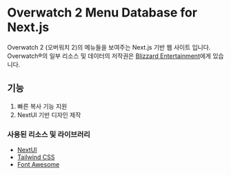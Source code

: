 # Overwatch 2 Menu Database for Next.js
Overwatch 2 (오버워치 2)의 메뉴들을 보여주는 Next.js 기반 웹 사이트 입니다. Overwatch®의 일부 리소스 및 데이터의 저작권은 [Blizzard Entertainment](https://blizzard.com)에게 있습니다.

## 기능
1. 빠른 복사 기능 지원
2. NextUI 기반 디자인 제작

### 사용된 리소스 및 라이브러리
* [NextUI](https://nextui.org)
* [Tailwind CSS](https://tailwindcss.com)
* [Font Awesome](https://fontawesome.com)